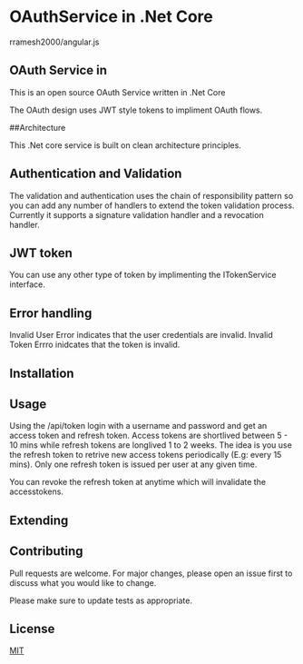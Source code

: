# OAuthService in .Net Core 
 rramesh2000/angular.js

 
 ## OAuth Service in 
 
 This is an open source OAuth Service written in .Net Core 
 
 The OAuth design uses JWT style tokens to impliment OAuth flows. 
 
 
 ##Architecture
 
 This .Net core service is built on clean architecture principles.
 
 ## Authentication and Validation
 
 The validation and authentication uses the chain of responsibility pattern so you can add any number of handlers to extend the token validation process. 
 Currently it supports a signature validation handler and a revocation handler.
 
 ## JWT token 
 
 You can use any other type of token by implimenting the ITokenService interface.  
 
 
 ## Error handling 
 
 Invalid User Error indicates that the user credentials are invalid. 
 Invalid Token Errro inidcates that the token is invalid.
 
 ## Installation
 
 ## Usage
 
 Using the /api/token login with a username and password and get an access token and refresh token.
 Access tokens are shortlived between 5 - 10 mins while refresh tokens are longlived 1 to 2 weeks. 
 The idea is you use the refresh token to retrive new access tokens periodically (E.g: every 15 mins). 
 Only one refresh token is issued per user at any given time. 
 
 You can revoke the refresh token at anytime which will invalidate the accesstokens. 
 
 ## Extending 
  
 ## Contributing
Pull requests are welcome. For major changes, please open an issue first to discuss what you would like to change.

Please make sure to update tests as appropriate.
 
 ## License
[MIT](https://choosealicense.com/licenses/mit/)